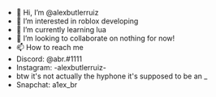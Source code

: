 - 👋 Hi, I’m @alexbutlerruiz
- 👀 I’m interested in roblox developing
- 🌱 I’m currently learning lua
- 💞️ I’m looking to collaborate on nothing for now!
- 📫 How to reach me 
- Discord: @abr.#1111 
- Instagram: -alexbutlerruiz-
- btw it's not actually the hyphone it's supposed to be an _ 
- Snapchat: a1ex_br

<!---
alexbutlerruiz/alexbutlerruiz is a ✨ special ✨ repository because its `README.md` (this file) appears on your GitHub profile.
You can click the Preview link to take a look at your changes.
--->
